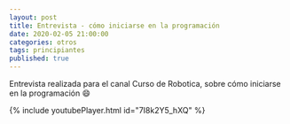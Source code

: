 ```yaml
---
layout: post
title: Entrevista - cómo iniciarse en la programación
date: 2020-02-05 21:00:00
categories: otros
tags: principiantes
published: true
---
```



Entrevista realizada para el canal Curso de Robotica, sobre cómo iniciarse en la programación 😄

{% include youtubePlayer.html id="7I8k2Y5_hXQ" %}
